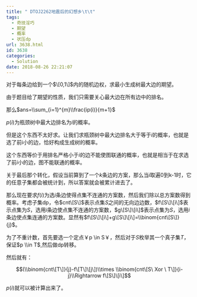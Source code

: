 ```yaml
---
title: " DTOJ2262地震后的幻想乡\t\t"
tags:
  - 奇技淫巧
  - 期望
  - 概率
  - 状压dp
url: 3638.html
id: 3638
categories:
  - Solution
date: 2018-08-26 22:21:07
---
```


对于每条边给到一个$\[0,1\]$内的随机边权，求最小生成树最大边的期望。

由于题目给了期望的性质，我们只需要关心最大边在所有边中的排名。

那么$ans=\\sum_{i=1}^{m}\\frac{ip(i)}{m+1}$

$p(i)$为瓶颈树中最大边排名为$i$的概率。

但是这个东西不太好求。让我们求瓶颈树中最大边排名大于等于$i$的概率，也就是选了前i小的边，恰好构成生成树的概率。

这个东西等价于用排名严格小于$i$的边不能使图联通的概率，也就是相当于在求选了前$i$小的边，图不能联通的概率。

关于最后那个转化，假设当前算到了一个$k$条边的方案，那么当$i$取遍0到k-1时，它的任意子集都会被统计到，所以答案就会被累计进去了。

那么现在要求$f(i)$为选$i$条边使得点集不连通的方案数，然后我们除以总方案数得到概率。考虑子集dp，令$cnt\[S\]$表示点集$S$之间的无向边边数，$f\[S\]\[i\]$表示点集为$S$，选用$i$条边使点集不连通的方案数，$g\[S\]\[i\]$表示点集为$S$，选用$i$条边使点集连通的方案数。显然有$f\[S\]\[i\]+g\[S\]\[i\]=\\binom{cnt\[S\]}{j}$。

为了不重计数，首先要选一个定点￥p \\in S￥，然后对于$S$枚举其一个真子集$T$，保证$p \\in T$,然后做dp转移。

然后就有：

$$(\\binom{cnt\[T\]}{j}-f\[T\]\[j\])\\times \\binom{cnt\[S\ Xor \ T\]}{i-j}\\Rightarrow f\[S\]\[i\]$$

$p(i)$就可以被计算出来了。